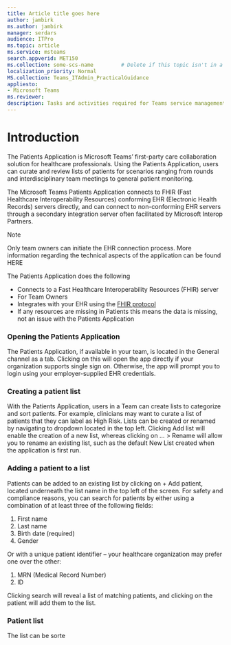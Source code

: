 ```yaml
---
title: Article title goes here       
author: jambirk           
ms.author: jambirk        
manager: serdars                    
audience: ITPro            
ms.topic: article                   
ms.service: msteams         
search.appverid: MET150
ms.collection: some-scs-name         # Delete if this topic isn't in a SCS, or enter the tag for SCS. 
localization_priority: Normal
MS.collection: Teams_ITAdmin_PracticalGuidance
appliesto:
- Microsoft Teams
ms.reviewer: 
description: Tasks and activities required for Teams service management, including monitoring service health, and assessing and ensuring network quality and usage.
---
```


# Introduction

The Patients Application is Microsoft Teams’ first-party care collaboration solution for healthcare professionals. Using the Patients Application, users can curate and review lists of patients for scenarios ranging from rounds and interdisciplinary team meetings to general patient monitoring.

The Microsoft Teams Patients Application connects to FHIR (Fast Healthcare Interoperability Resources) conforming EHR (Electronic Health Records) servers directly, and can connect to non-conforming EHR servers through a secondary integration server often facilitated by Microsoft Interop Partners.

> [!NOTE]
> Only team owners can initiate the EHR connection process. More information regarding the technical aspects of the application can be found HERE

The Patients Application does the following

- Connects to a  Fast Healthcare Interoperability Resources (FHIR) server
- For Team Owners
- Integrates with your EHR using the [FHIR protocol](http://hl7.org/fhir/R4/index.html)
- If any resources are missing in Patients this means the data is missing, not an issue with the Patients Application

### Opening the Patients Application

The Patients Application, if available in your team, is located in the General channel as a tab. Clicking on this will open the app directly if your organization supports single sign on. Otherwise, the app will prompt you to login using your employer-supplied EHR credentials.

### Creating a patient list

With the Patients Application, users in a Team can create lists to categorize and sort patients. For example, clinicians may want to curate a list of patients that they can label as High Risk. Lists can be created or renamed by navigating to dropdown located in the top left. Clicking Add list will enable the creation of a new list, whereas clicking on  … > Rename will allow you to rename an existing list, such as the default New List created when the application is first run.  

### Adding a patient to a list

Patients can be added to an existing list by clicking on + Add patient, located underneath the list name in the top left of the screen. For safety and compliance reasons, you can search for patients by either using a combination of at least three of the following fields:

1. First name
2. Last name
3. Birth date (required)
4. Gender

Or with a unique patient identifier – your healthcare organization may prefer one over the other:

1. MRN (Medical Record Number)
2. ID

Clicking search will reveal a list of matching patients, and clicking on the patient will add them to the list.

### Patient list  

The list can be sorte
